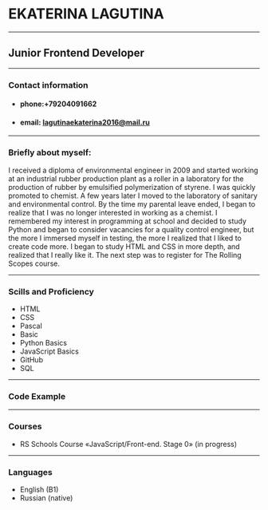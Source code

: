 # **EKATERINA LAGUTINA**
******************************
## Junior Frontend Developer
*****************************
### Contact information
* #### phone:+79204091662
* #### email: lagutinaekaterina2016@mail.ru
**************************************
### Briefly about myself:
I received a diploma of environmental engineer in 2009 and started working at an industrial rubber production plant as a roller in a laboratory for the production of rubber by emulsified polymerization of styrene. I was quickly promoted to chemist. A few years later I moved to the laboratory of sanitary and environmental control. By the time my parental leave ended, I began to realize that I was no longer interested in working as a chemist. I remembered my interest in programming at school and decided to study Python and began to consider vacancies for a quality control engineer, but the more I immersed myself in testing, the more I realized that I liked to create code more. I began to study HTML and CSS in more depth, and realized that I really like it. The next step was to register for The Rolling Scopes course.
*************************************
### Scills and Proficiency
* HTML
* CSS
* Pascal 
* Basic
* Python Basics
* JavaScript Basics
* GitHub
* SQL
**********************
### Code Example
********************
### Courses
* RS Schools Course «JavaScript/Front-end. Stage 0» (in progress)
*********************
### Languages
* English (B1)
* Russian (native)
